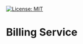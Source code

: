 [![License: MIT](https://img.shields.io/badge/License-MIT-yellow.svg)](https://opensource.org/licenses/MIT)
# Billing Service